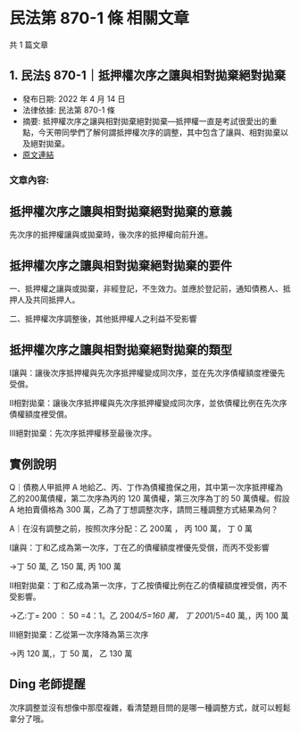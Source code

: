 # 民法第 870-1 條 相關文章

共 1 篇文章

## 1. 民法§ 870-1｜抵押權次序之讓與相對拋棄絕對拋棄

- 發布日期: 2022 年 4 月 14 日
- 法律依據: 民法第 870-1 條
- 摘要: 抵押權次序之讓與相對拋棄絕對拋棄—抵押權一直是考試很愛出的重點，今天帶同學們了解何謂抵押權次序的調整，其中包含了讓與、相對拋棄以及絕對拋棄。
- [原文連結](https://www.jasper-realestate.com/%e6%8a%b5%e6%8a%bc%e6%ac%8a%e6%ac%a1%e5%ba%8f%e4%b9%8b%e8%ae%93%e8%88%87%e7%9b%b8%e5%b0%8d%e6%8b%8b%e6%a3%84%e7%b5%95%e5%b0%8d%e6%8b%8b%e6%a3%84/)

### 文章內容:

## 抵押權次序之讓與相對拋棄絕對拋棄的意義

先次序的抵押權讓與或拋棄時，後次序的抵押權向前升進。

## 抵押權次序之讓與相對拋棄絕對拋棄的要件

一、抵押權之讓與或拋棄，非經登記，不生效力。並應於登記前，通知債務人、抵押人及共同抵押人。

二、抵押權次序調整後，其他抵押權人之利益不受影響

## 抵押權次序之讓與相對拋棄絕對拋棄的類型

Ⅰ讓與：讓後次序抵押權與先次序抵押權變成同次序，並在先次序債權額度裡優先受償。

Ⅱ相對拋棄：讓後次序抵押權與先次序抵押權變成同次序，並依債權比例在先次序債權額度裡受償。

Ⅲ絕對拋棄：先次序抵押權移至最後次序。

## 實例說明

Q｜債務人甲抵押 A 地給乙、丙、丁作為債權擔保之用，其中第一次序抵押權為乙的200萬債權，第二次序為丙的 120 萬債權，第三次序為丁的 50 萬債權。假設 A 地拍賣價格為 300 萬，乙為了丁想調整次序，請問三種調整方式結果為何？

A｜在沒有調整之前，按照次序分配：乙 200萬 ， 丙 100 萬， 丁 0 萬

Ⅰ讓與：丁和乙成為第一次序，丁在乙的債權額度裡優先受償，而丙不受影響

→丁 50 萬, 乙 150 萬, 丙 100 萬

Ⅱ相對拋棄：丁和乙成為第一次序，丁乙按債權比例在乙的債權額度裡受償，丙不受影響。

→乙:丁= 200 ： 50 =4：1。乙 200*4/5=160 萬， 丁 200*1/5=40 萬,，丙 100 萬

Ⅲ絕對拋棄：乙從第一次序降為第三次序

→丙 120 萬,，丁 50 萬， 乙 130 萬

## Ding 老師提醒

次序調整並沒有想像中那麼複雜，看清楚題目問的是哪一種調整方式，就可以輕鬆拿分了哦。